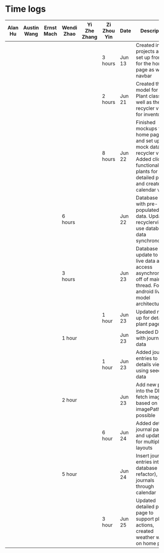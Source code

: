# Time logs
| Alan Hu | Austin Wang | Ernst Mach | Wendi Zhao | Yi Zhe Zhang | Zi Zhou Yin | Date   | Description                                                                                                                                               |
|---------|-------------|------------|------------|--------------|-------------|--------|-----------------------------------------------------------------------------------------------------------------------------------------------------------|
|         |             |            |            |              | 3 hours     | Jun 13 | Created initial projects and set up frontend for the home page as well as navbar                                                                          |
|         |             |            |            |              | 2 hours     | Jun 21 | Created the model for the Plant class as well as the recycler view for inventory                                                                          |
|         |             |            |            |              | 8 hours     | Jun 22 | Finished mockups for home page, and set up mock data for recycler view. Added click functionality to plants for detailed page, and created calendar view. |
|         |             |            | 6 hours    |              |             | Jun 22 | Database setup with pre-populated plant data. Updated recyclerview to use database data synchronously                                                     |
|         |             |            | 3 hours    |              |             | Jun 23 | Database update to use live data and access asynchronously off of main thread. Follow android live model architecture                                     |
|         |             |            |            |              | 1 hour      | Jun 23 | Updated mock up for detailed plant page.                                                                                                                  |
|         |             |            | 1 hour     |              |             | Jun 23 | Seeded DB with journal data                                                                                                                               |
|         |             |            |            |              | 1 hour      | Jun 23 | Added journal entries to plant details view using seeded data                                                                                             |
|         |             |            | 2 hour     |              |             | Jun 23 | Add new plants into the DB and fetch images based on imagePath if possible                                                                                |
|         |             |            |            |              | 6 hour      | Jun 24 | Added detail journal page and updated UI for multiple layouts                                                                                             |
|         |             |            | 5 hour     |              |             | Jun 24 | Insert journal entries into database (with refactor), view journals through calendar                                                                      |
|         |             |            |            |              | 3 hour      | Jun 25 | Updated detailed plant page to support plant actions, created weather widget on home page                                                                 |